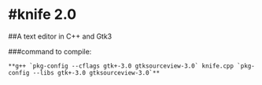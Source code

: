 #knife 2.0
=====


##A text editor in C++ and Gtk3

###command to compile:
```
**g++ `pkg-config --cflags gtk+-3.0 gtksourceview-3.0` knife.cpp `pkg-config --libs gtk+-3.0 gtksourceview-3.0`**
```

